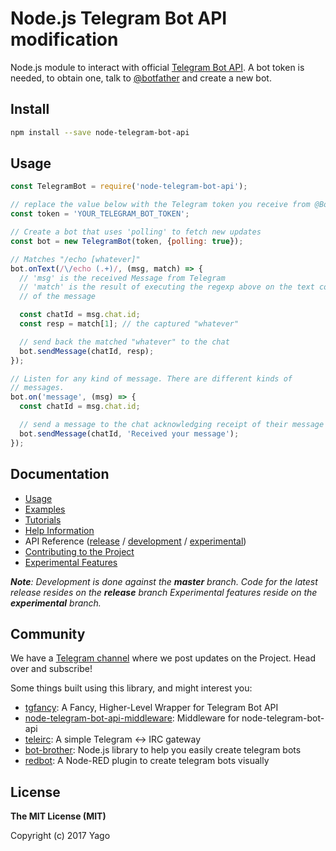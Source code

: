 # Node.js Telegram Bot API modification

Node.js module to interact with official [Telegram Bot API](https://core.telegram.org/bots/api). A bot token is needed, to obtain one, talk to [@botfather](https://telegram.me/BotFather) and create a new bot.

## Install

```bash
npm install --save node-telegram-bot-api
```

## Usage

```js
const TelegramBot = require('node-telegram-bot-api');

// replace the value below with the Telegram token you receive from @BotFather
const token = 'YOUR_TELEGRAM_BOT_TOKEN';

// Create a bot that uses 'polling' to fetch new updates
const bot = new TelegramBot(token, {polling: true});

// Matches "/echo [whatever]"
bot.onText(/\/echo (.+)/, (msg, match) => {
  // 'msg' is the received Message from Telegram
  // 'match' is the result of executing the regexp above on the text content
  // of the message

  const chatId = msg.chat.id;
  const resp = match[1]; // the captured "whatever"

  // send back the matched "whatever" to the chat
  bot.sendMessage(chatId, resp);
});

// Listen for any kind of message. There are different kinds of
// messages.
bot.on('message', (msg) => {
  const chatId = msg.chat.id;

  // send a message to the chat acknowledging receipt of their message
  bot.sendMessage(chatId, 'Received your message');
});
```

## Documentation

* [Usage][usage]
* [Examples][examples]
* [Tutorials][tutorials]
* [Help Information][help]
* API Reference ([release][api-release] / [development][api-dev] / [experimental][api-experimental])
* [Contributing to the Project][contributing]
* [Experimental Features][experimental]

_**Note**: Development is done against the **master** branch.
Code for the latest release resides on the **release** branch
Experimental features reside on the **experimental** branch._


## Community

We have a [Telegram channel][tg-channel] where we post updates on
the Project. Head over and subscribe!

Some things built using this library, and might interest you:

* [tgfancy](https://github.com/GochoMugo/tgfancy): A Fancy, Higher-Level Wrapper for Telegram Bot API
* [node-telegram-bot-api-middleware](https://github.com/idchlife/node-telegram-bot-api-middleware): Middleware for node-telegram-bot-api
* [teleirc](https://github.com/FruitieX/teleirc): A simple Telegram ↔ IRC gateway
* [bot-brother](https://github.com/SerjoPepper/bot-brother): Node.js library to help you easily create telegram bots
* [redbot](https://github.com/guidone/node-red-contrib-chatbot): A Node-RED plugin to create telegram bots visually

## License

**The MIT License (MIT)**

Copyright (c) 2017 Yago

[usage]:https://github.com/yagop/node-telegram-bot-api/tree/master/doc/usage.md
[examples]:https://github.com/yagop/node-telegram-bot-api/tree/master/examples
[help]:https://github.com/yagop/node-telegram-bot-api/tree/master/doc/help.md
[tutorials]:https://github.com/yagop/node-telegram-bot-api/tree/master/doc/tutorials.md
[api-dev]:https://github.com/yagop/node-telegram-bot-api/tree/master/doc/api.md
[api-release]:https://github.com/yagop/node-telegram-bot-api/tree/release/doc/api.md
[api-experimental]:https://github.com/yagop/node-telegram-bot-api/tree/experimental/doc/api.md
[contributing]:https://github.com/yagop/node-telegram-bot-api/tree/master/CONTRIBUTING.md
[experimental]:https://github.com/yagop/node-telegram-bot-api/tree/master/doc/experimental.md
[tg-channel]:https://telegram.me/node_telegram_bot_api
